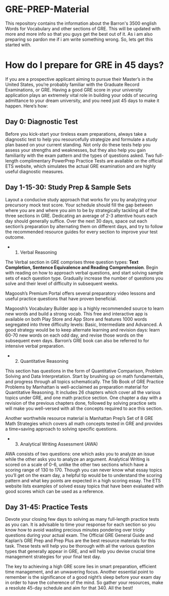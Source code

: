 # GRE-PREP-Material
This repository contains the information about the Barron's 3500 english Words for Vocabulary and other sections of GRE. This will be updated with more and more info so that you guys get the best out of it. As i am also preparing so pardon me if i am write something wrong. So, lets get this started with.

# How do I prepare for GRE in 45 days?

If you are a prospective applicant aiming to pursue their Master’s in the United States, you’re probably familiar with the Graduate Record Examinations, or GRE. Having a good GRE score in your university application plays an extremely vital role in building your odds of securing admittance to your dream university, and you need just 45 days to make it happen. Here’s how:

## Day 0: Diagnostic Test

Before you kick-start your tireless exam preparations, always take a diagnostic test to help you resourcefully strategize and formulate a study plan based on your current standing. Not only do these tests help you assess your strengths and weaknesses, but they also help you gain familiarity with the exam pattern and the types of questions asked. Two full-length complimentary PowerPrep Practice Tests are available on the official ETS website, which simulates the actual GRE examination and are highly useful diagnostic measures.

## Day 1-15-30: Study Prep & Sample Sets

Layout a conducive study approach that works for you by analyzing your precursory mock test score. Your schedule should fill the gap between where you are and where you aim to be by strategically tackling all of the three sections in GRE. Dedicating an average of 2-3 attentive hours each day should generally suffice. Over the next 30 days, space out each section’s preparation by alternating them on different days, and try to follow the recommended resource guides for every section to improve your test outcome.

* 1. Verbal Reasoning

The Verbal section in GRE comprises three question types: __Text Completion, Sentence Equivalence and Reading Comprehension__. Begin with reading on how to approach verbal questions, and start solving sample sets of each question type. Gradually increase the number of questions you solve and their level of difficulty in subsequent weeks.

Magoosh’s Premium Portal offers several preparatory video lessons and useful practice questions that have proven beneficial.

Magoosh’s Vocabulary Builder app is a highly recommended source to learn new words and build a strong vocab. This free and interactive app is available on both Play Store and App Store and features 1000 words segregated into three difficulty levels: Basic, Intermediate and Advanced. A good strategy would be to keep alternate learning and revision days: learn 60-70 new words on each odd day, and revise those words on the subsequent even days.
Barron’s GRE book can also be referred to for intensive verbal preparation.

* 2. Quantitative Reasoning

This section has questions in the form of Quantitative Comparison, Problem Solving and Data Interpretation. Start by brushing up on math fundamentals, and progress through all topics schematically.
The 5lb Book of GRE Practice Problems by Manhattan is well-acclaimed as preparation material for Quantitative Reasoning. It includes 26 chapters which cover all the various topics under GRE, and one math practice section. One chapter a day with a revision of the previous chapters done, followed by solving practice sets will make you well-versed with all the concepts required to ace this section.

Another worthwhile resource material is Manhattan Prep’s Set of 8 GRE Math Strategies which covers all math concepts tested in GRE and provides a time=saving approach to solving specific questions.

* 3. Analytical Writing Assessment (AWA)

AWA consists of two questions: one which asks you to analyze an issue while the other asks you to analyze an argument. Analytical Writing is scored on a scale of 0-6, unlike the other two sections which have a scoring range of 130 to 170. Though you can never know what essay topics you’ll get on the exam day, a helpful tip would be to understand the scoring pattern and what key points are expected in a high scoring essay. The ETS website lists examples of solved essay topics that have been evaluated with good scores which can be used as a reference.

## Day 31-45: Practice Tests

Devote your closing few days to solving as many full-length practice tests as you can. It is advisable to time your response for each section so you know how to avoid wasting precious minutes pondering over tricky questions during your actual exam. The Official GRE General Guide and Kaplan’s GRE Prep and Prep Plus are the best resource materials for this task. These tests will help you be thorough with all the various question types that generally appear in GRE, and will help you devise crucial time management strategies for your final test day.

The key to achieving a high GRE score lies in smart preparation, efficient time management, and an unwavering focus. Another essential point to remember is the significance of a good night’s sleep before your exam day in order to have the coherence of the mind. So gather your resources, make a resolute 45-day schedule and aim for that 340. All the best!
